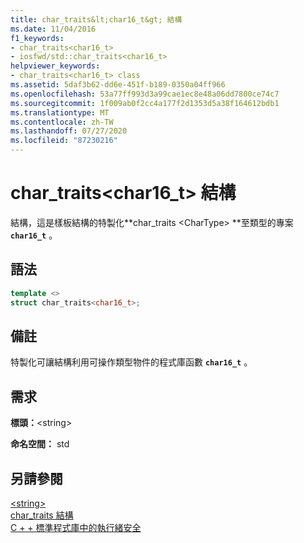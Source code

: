 ```yaml
---
title: char_traits&lt;char16_t&gt; 結構
ms.date: 11/04/2016
f1_keywords:
- char_traits<char16_t>
- iosfwd/std::char_traits<char16_t>
helpviewer_keywords:
- char_traits<char16_t> class
ms.assetid: 5daf3b62-dd6e-451f-b189-0350a04ff966
ms.openlocfilehash: 53a77ff993d3a99cae1ec8e48a06dd7800ce74c7
ms.sourcegitcommit: 1f009ab0f2cc4a177f2d1353d5a38f164612bdb1
ms.translationtype: MT
ms.contentlocale: zh-TW
ms.lasthandoff: 07/27/2020
ms.locfileid: "87230216"
---
```

# <a name="char_traitsltchar16_tgt-struct"></a>char_traits&lt;char16_t&gt; 結構

結構，這是樣板結構的特製化**char_traits \<CharType> **至類型的專案 **`char16_t`** 。

## <a name="syntax"></a>語法

```cpp
template <>
struct char_traits<char16_t>;
```

## <a name="remarks"></a>備註

特製化可讓結構利用可操作類型物件的程式庫函數 **`char16_t`** 。

## <a name="requirements"></a>需求

**標頭：**\<string>

**命名空間：** std

## <a name="see-also"></a>另請參閱

[\<string>](../standard-library/string.md)\
[char_traits 結構](../standard-library/char-traits-struct.md)\
[C + + 標準程式庫中的執行緒安全](../standard-library/thread-safety-in-the-cpp-standard-library.md)
